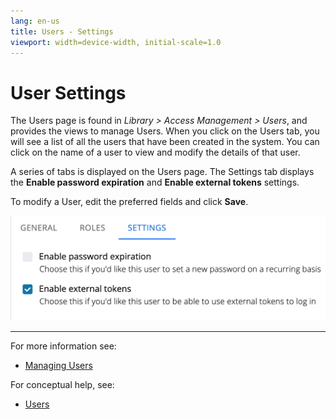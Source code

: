 ```yaml
---
lang: en-us
title: Users - Settings
viewport: width=device-width, initial-scale=1.0
---
```


# User Settings

The Users page is found in _Library > Access Management > Users_, and provides the views to manage Users. When you click on the Users tab, you will see a list of all the users that have been created in the system. You can click on the name of a user to view and modify the details of that user.

A series of tabs is displayed on the Users page. The Settings tab displays the **Enable password expiration** and **Enable external tokens** settings.

To modify a User, edit the preferred fields and click **Save**.

![User Settings](../../../../../../../Resources/Images/SM/Library/AccessManagement/users-settings-tab.png 'User Settings')

---

For more information see:

- [Managing Users](../Managing-Users.md)

For conceptual help, see:

- [Users](../../../../../../../administration/user-accounts.md)
